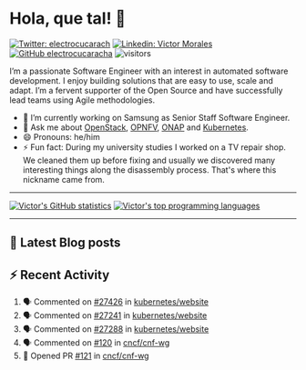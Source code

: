 # Hola, que tal! 👋

[![Twitter: electrocucarach](https://img.shields.io/twitter/follow/electrocucarach?style=social)](https://twitter.com/electrocucarach)
[![Linkedin: Victor Morales](https://img.shields.io/badge/-VictorMorales-blue?style=flat-square&logo=Linkedin&logoColor=white&link=https://www.linkedin.com/in/electrocucaracha/)](https://www.linkedin.com/in/electrocucaracha/)
[![GitHub electrocucaracha](https://img.shields.io/github/followers/electrocucaracha?label=follow&style=social)](https://github.com/electrocucaracha)
![visitors](https://visitor-badge.glitch.me/badge?page_id=electrocucaracha.electrocucaracha)

I’m a passionate Software Engineer with an interest in automated
software development. I enjoy building solutions that are easy to use,
scale and adapt. I’m a fervent supporter of the Open Source and have
successfully lead teams using Agile methodologies.

- 🔭 I’m currently working on Samsung as Senior Staff Software
Engineer.
- 💬 Ask me about [OpenStack](https://www.openstack.org/),
[OPNFV](https://www.opnfv.org/), [ONAP](https://www.onap.org/) and
[Kubernetes](https://kubernetes.io/).
- 😄 Pronouns: he/him
- ⚡ Fun fact: During my university studies I worked on a TV repair
shop. We cleaned them up before fixing and usually we discovered many
interesting things along the disassembly process. That's where this
nickname came from.

---

[![Victor's GitHub statistics](https://github-readme-stats.vercel.app/api?username=electrocucaracha)](https://github.com/anuraghazra/github-readme-stats#github-stats-card)
[![Victor's top programming languages](https://github-readme-stats.vercel.app/api/top-langs/?username=electrocucaracha)](https://github.com/anuraghazra/github-readme-stats#top-languages-card)

---

## 📘 Latest Blog posts

<!-- BLOG-POST-LIST:START -->
<!-- BLOG-POST-LIST:END -->

## :zap: Recent Activity

<!--START_SECTION:activity-->
1. 🗣 Commented on [#27426](https://github.com/kubernetes/website/issues/27426) in [kubernetes/website](https://github.com/kubernetes/website)
2. 🗣 Commented on [#27241](https://github.com/kubernetes/website/issues/27241) in [kubernetes/website](https://github.com/kubernetes/website)
3. 🗣 Commented on [#27288](https://github.com/kubernetes/website/issues/27288) in [kubernetes/website](https://github.com/kubernetes/website)
4. 🗣 Commented on [#120](https://github.com/cncf/cnf-wg/issues/120) in [cncf/cnf-wg](https://github.com/cncf/cnf-wg)
5. 💪 Opened PR [#121](https://github.com/cncf/cnf-wg/pull/121) in [cncf/cnf-wg](https://github.com/cncf/cnf-wg)
<!--END_SECTION:activity-->
